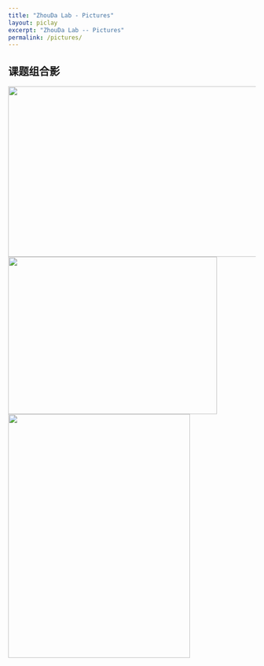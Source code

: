 ```yaml
---
title: "ZhouDa Lab - Pictures"
layout: piclay
excerpt: "ZhouDa Lab -- Pictures"
permalink: /pictures/
---
```



## 课题组合影
<img src="{{ site.url }}{{ site.baseurl }}/images/2023毕业合影.jpg" width="520" height="347" />  
<img src="{{ site.url }}{{ site.baseurl }}/images/grouppic/20220823132834.jpg" width="425" height="320" />  
<img src="{{ site.url }}{{ site.baseurl }}/images/grouppic/20220825094806.jpg" width="370" height="496" />  